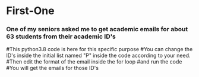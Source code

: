 # First-One
### One of my seniors asked me to get academic emails for about 63 students from their academic ID's
#This python3.8 code is here for this specific purpose
#You can change the ID's inside the initial list named "P" inside the code according to your need.
#Then edit the format of the email inside the for loop
#and run the code
#You will get the emails for those ID's
